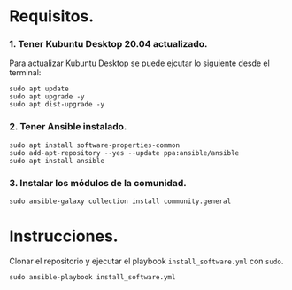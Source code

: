 # Requisitos.
### 1. Tener Kubuntu Desktop 20.04 actualizado.
Para actualizar Kubuntu Desktop se puede ejcutar lo siguiente desde el terminal:
```
sudo apt update
sudo apt upgrade -y
sudo apt dist-upgrade -y
```
### 2. Tener Ansible instalado.
```
sudo apt install software-properties-common
sudo add-apt-repository --yes --update ppa:ansible/ansible
sudo apt install ansible
```
### 3. Instalar los módulos de la comunidad.
```
sudo ansible-galaxy collection install community.general
```

# Instrucciones.
Clonar el repositorio y ejecutar el playbook `install_software.yml` con `sudo`.
```
sudo ansible-playbook install_software.yml
```